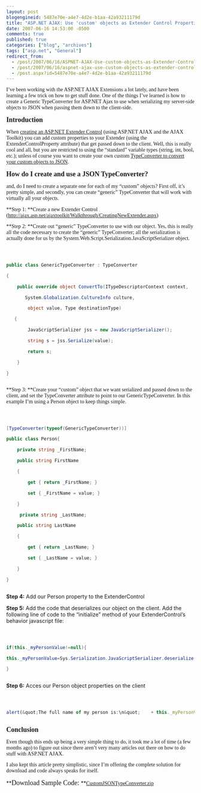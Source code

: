 ```yaml
---
layout: post
blogengineid: 5487e70e-a4e7-4d2e-b1aa-42a93211179d
title: "ASP.NET AJAX: Use 'custom' objects as Extender Control Properties"
date: 2007-06-16 14:53:00 -0500
comments: true
published: true
categories: ["blog", "archives"]
tags: ["asp.net", "General"]
redirect_from: 
  - /post/2007/06/16/ASPNET-AJAX-Use-custom-objects-as-Extender-Control-Properties
  - /post/2007/06/16/aspnet-ajax-use-custom-objects-as-extender-control-properties
  - /post.aspx?id=5487e70e-a4e7-4d2e-b1aa-42a93211179d
---
```

<!-- more -->
<p style="margin: 0in 0in 10pt" class="MsoNormal">
<font face="Calibri">I&rsquo;ve been working with the ASP.NET AJAX Extensions a lot lately, and have been learning a few trick on how to get stuff done. One of the things I&rsquo;ve learned is how to create a Generic TypeConverter for ASP.NET Ajax to use when serializing my server-side objects to JSON when passing them down to the client-side.</font> 

**<font face="Calibri"><font size="4">Introduction</font></font>** 
<p style="margin: 0in 0in 10pt" class="MsoNormal">
<font face="Calibri">When <a href="http://ajax.asp.net/ajaxtoolkit/Walkthrough/CreatingNewExtender.aspx">creating an ASP.NET Extender Control</a> (using ASP.NET AJAX and the AJAX Toolkit) you can add custom properties to your Extender (using the ExtenderControlProperty attribute) that get passed down to the client. Well, this is really cool and all, but you are restricted to using the &ldquo;standard&rdquo; variable types (string, int, bool, etc.); unless of course you want to create your own custom <a href="http://ajax.asp.net/docs/mref/N_System_Web_Script_Serialization.aspx">TypeConverter to convert your custom objects to JSON</a></font><font face="Calibri">.</font> 

**<font face="Calibri"><font size="4">How do I create and use a JSON TypeConverter?</font></font>** 
<p style="margin: 0in 0in 10pt" class="MsoNormal">
<font face="Calibri">and, do I need to create a separate one for each of my &ldquo;custom&rdquo; objects? First off, it&rsquo;s pretty simple, and secondly, you can create &ldquo;generic&rdquo; TypeConverter that will work with virtually all your objects.</font> 

<p style="margin: 0in 0in 10pt" class="MsoNormal">
<font face="Calibri">**Step 1: **Create a new Extender Control (</font><a href="http://ajax.asp.net/ajaxtoolkit/Walkthrough/CreatingNewExtender.aspx"><font face="Calibri">http://ajax.asp.net/ajaxtoolkit/Walkthrough/CreatingNewExtender.aspx</font></a><font face="Calibri">)</font> 

<p style="margin: 0in 0in 10pt" class="MsoNormal">
<font face="Calibri">**Step 2: **Create out &ldquo;generic&rdquo; TypeConverter to use with our object. Yes, this is really all the code necessary to create the &ldquo;generic&rdquo; TypeConverter; all the serialization is actually done for us by the System.Web.Script.Serialization.JavaScriptSerializer object.</font> 



```csharp



public class GenericTypeConverter : TypeConverter

{

    public override object ConvertTo(ITypeDescriptorContext context, 

       System.Globalization.CultureInfo culture,

        object value, Type destinationType) 

   {

        JavaScriptSerializer jss = new JavaScriptSerializer();

        string s = jss.Serialize(value);

        return s;

    } 

}



```

<p style="margin: 0in 0in 10pt" class="MsoNormal">
<font face="Calibri">**Step 3: **Create your &ldquo;custom&rdquo; object that we want serialized and passed down to the client, and set the TypeConverter attribute to point to our GenericTypeConverter. In this example I&rsquo;m using a Person object to keep things simple.</font> 



```csharp



[TypeConverter(typeof(GenericTypeConverter))]

public class Person{

    private string _FirstName;

    public string FirstName

    {

        get { return _FirstName; }

        set { _FirstName = value; }

    }

     private string _LastName;

    public string LastName

    {

        get { return _LastName; }

        set { _LastName = value; }

    }

}



```



**Step 4:** Add our Person property to the ExtenderControl



**Step 5:** Add the code that deserializes our object on the client. Add the following line of code to the &ldquo;initialize&rdquo; method of your ExtenderControl&rsquo;s behavior javascript file:



```csharp 



if(this._myPersonValue!=null){

this._myPersonValue=Sys.Serialization.JavaScriptSerializer.deserialize(this._myPersonValue);

}



```



**Step 6:** Acces our Person object properties on the client



```javascript 



alert(&quot;The full name of my person is:\n&quot;    + this._myPersonValue.FirstName + &quot; &quot; + this._myPersonValue.LastName); 



```



**<font face="Calibri"><font size="4">Conclusion</font></font>** 

<p style="margin: 0in 0in 10pt" class="MsoNormal">
<font face="Calibri">Even though this ends up being a very simple thing to do, it took me a lot of time (a few months ago) to figure out since there aren&rsquo;t very many articles out there on how to do stuff with ASP.NET AJAX.</font> 

<p style="margin: 0in 0in 10pt" class="MsoNormal">
<font face="Calibri">I also kept this article pretty simplistic, since I&rsquo;m offering the complete solution for download and code always speaks for itself.</font> 

<p style="margin: 0in 0in 10pt" class="MsoNormal">
**<font face="Calibri"><font size="4">Download Sample Code: </font></font>**<font face="Calibri"><a href="/download/blog/1377/CustomJSONTypeConverter.zip">CustomJSONTypeConverter.zip</a></font> 

